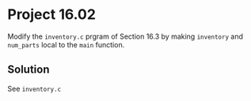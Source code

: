 # Project 16.02

Modify the `inventory.c` prgram of Section 16.3 by making `inventory` and
`num_parts` local to the `main` function.

## Solution

See `inventory.c`
